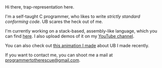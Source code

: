 Hi there, trap-representation here.

I'm a self-taught C programmer, who likes to write *strictly standard conforming code*. UB scares the heck out of me.

I'm currently working on a stack-based, assembly-like language, which you can find [here](https://github.com/trap-representation/Sasm). I also upload demos of it on my [YouTube channel](https://www.youtube.com/channel/UC0j25PUywdrQGOR2jWkuPHg).

You can also check out [this animation I made](https://youtu.be/-gVAP8YMlk0) about UB I made recently.

If you want to contact me, you can shoot me a mail at programmertotherescue@gmail.com.
